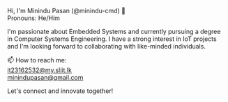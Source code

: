Hi, I'm Minindu Pasan (@minindu-cmd) 👋<br/>
Pronouns: He/Him<br/>

I'm passionate about Embedded Systems and currently pursuing a degree in Computer Systems Engineering. I have a strong interest in IoT projects and I'm looking forward to collaborating with like-minded individuals.<br/>

📫 How to reach me:<br/>
it23162532@my.sliit.lk<br/>
minindupasan@gmail.com<br/>

Let's connect and innovate together!<br/>
